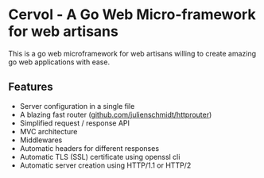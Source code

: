 # Cervol - A Go Web Micro-framework for web artisans

This is a go web microframework for web artisans willing to create amazing go web applications with ease.

## Features

- Server configuration in a single file
- A blazing fast router ([github.com/julienschmidt/httprouter](https://github.com/julienschmidt/httprouter))
- Simplified request / response API
- MVC architecture
- Middlewares
- Automatic headers for different responses
- Automatic TLS (SSL) certificate using openssl cli
- Automatic server creation using HTTP/1.1 or HTTP/2
